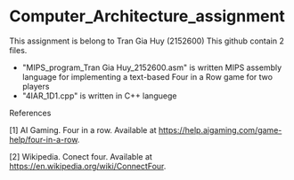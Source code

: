 # Computer_Architecture_assignment
This assignment is belong to Tran Gia Huy (2152600)
This github contain 2 files.
  - "MIPS_program_Tran Gia Huy_2152600.asm" is written MIPS assembly language for implementing a text-based Four in a Row game for two players 
  - "4IAR_1D1.cpp" is written in C++ languege

References

[1] AI Gaming. Four in a row. Available at https://help.aigaming.com/game-help/four-in-a-row.

[2] Wikipedia. Conect four. Available at https://en.wikipedia.org/wiki/ConnectFour.

